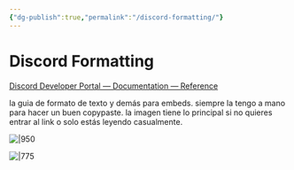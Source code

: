 ```yaml
---
{"dg-publish":true,"permalink":"/discord-formatting/"}
---
```



# Discord Formatting

[Discord Developer Portal — Documentation — Reference](https://discord.com/developers/docs/reference#message-formatting)

la guia de formato de texto y demás para embeds. siempre la tengo a mano para hacer un buen copypaste. la imagen tiene lo principal si no quieres entrar al link o solo estás leyendo casualmente.

![|950](https://i.imgur.com/z8LMRBC.png)

![|775](https://i.imgur.com/pmZdKFd.png)
